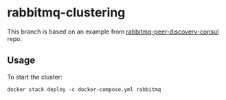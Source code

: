 # rabbitmq-clustering

This branch is based on an example from [rabbitmq-peer-discovery-consul](https://github.com/rabbitmq/rabbitmq-peer-discovery-consul/) repo.

## Usage
To start the cluster:
```
docker stack deploy -c docker-compose.yml rabbitmq
```